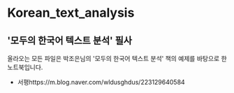 # Korean_text_analysis
## '모두의 한국어 텍스트 분석' 필사
올라오는 모든 파일은 박조은님의 '모두의 한국어 텍스트 분석' 책의 예제를 바탕으로 한 노트북입니다.
- 서평https://m.blog.naver.com/wldusghdus/223129640584
